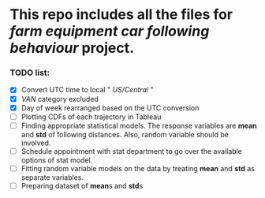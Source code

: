 # This repo includes all the files for _farm equipment car following behaviour_ project.

### TODO list:
- [X] Convert UTC time to local " _US/Central_ "
- [X] _VAN_ category excluded
- [X] Day of week rearranged based on the UTC conversion
- [ ] Plotting CDFs of each trajectory in Tableau
- [ ] Finding appropriate statistical models. The response variables are **mean** and **std** of following distances. Also, random variable should be involved.
- [ ] Schedule appointment with stat department to go over the available options of stat model.
- [ ] Fitting random variable models on the data by treating **mean** and **std** as separate variables.
- [ ] Preparing dataset of **mean**s and **std**s 

